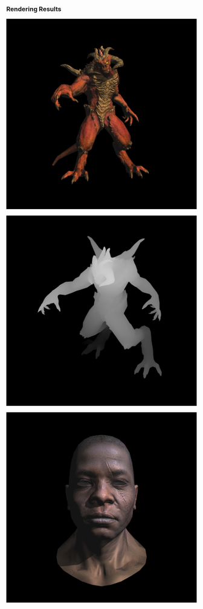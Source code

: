 ### Rendering Results

![diablo3_pose.obj](https://raw.githubusercontent.com/memo2586/Image-repo/master/memoRender_diablo3_pose.obj_1712050471.png)

![occl-diablo3_pose.obj](https://raw.githubusercontent.com/memo2586/Image-repo/master/occl_diablo3_pose.obj_1712050821.png)

![african_head.obj](https://raw.githubusercontent.com/memo2586/Image-repo/master/memoRender_1711990379.png)